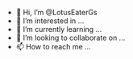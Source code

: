 - 👋 Hi, I’m @LotusEaterGs
- 👀 I’m interested in ...
- 🌱 I’m currently learning ...
- 💞️ I’m looking to collaborate on ...
- 📫 How to reach me ...

<!---
LotusEaterGs/LotusEaterGs is a ✨ special ✨ repository because its `README.md` (this file) appears on your GitHub profile.
You can click the Preview link to take a look at your changes.
--->

